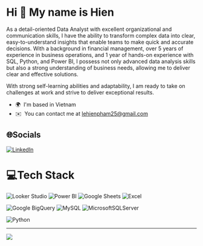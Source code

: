 Hi 👋 My name is Hien
=====================

As a detail-oriented Data Analyst with excellent organizational and communication skills, I have the ability to transform complex data into clear, easy-to-understand insights that enable teams to make quick and accurate decisions. With a background in financial management, over 5 years of experience in business operations, and 1 year of hands-on experience with SQL, Python, and Power BI, I possess not only advanced data analysis skills but also a strong understanding of business needs, allowing me to deliver clear and effective solutions.

With strong self-learning abilities and adaptability, I am ready to take on challenges at work and strive to deliver exceptional results.

*   🌍  I'm based in Vietnam
*   ✉️  You can contact me at [lehienpham25@gmail.com](mailto:lehienpham25@gmail.com)

## 🌐Socials
[![LinkedIn](https://img.shields.io/badge/LinkedIn-%230077B5.svg?logo=linkedin&logoColor=white)](https://linkedin.com/in/hienphamle) 

# 💻Tech Stack
![Looker Studio](https://img.shields.io/badge/Looker%20Studio-4285F4?style=for-the-badge&logo=looker&logoColor=white) ![Power BI](https://img.shields.io/badge/Power%20BI-F2C811?style=for-the-badge&logo=power-bi&logoColor=black) ![Google Sheets](https://img.shields.io/badge/Google%20Sheets-34A853?style=for-the-badge&logo=google-sheets&logoColor=white) ![Excel](https://img.shields.io/badge/Microsoft%20Excel-217346?style=for-the-badge&logo=microsoft-excel&logoColor=white) 

![Google BigQuery](https://img.shields.io/badge/Google%20BigQuery-4285F4?style=for-the-badge&logo=google-big-query&logoColor=white) ![MySQL](https://img.shields.io/badge/mysql-%2300f.svg?style=for-the-badge&logo=mysql&logoColor=white) ![MicrosoftSQLServer](https://img.shields.io/badge/Microsoft%20SQL%20Sever-CC2927?style=for-the-badge&logo=microsoft%20sql%20server&logoColor=white)

![Python](https://img.shields.io/badge/python-3670A0?style=for-the-badge&logo=python&logoColor=ffdd54)

---
[![](https://visitcount.itsvg.in/api?id=HienPhamLe&icon=0&color=0)](https://visitcount.itsvg.in)

